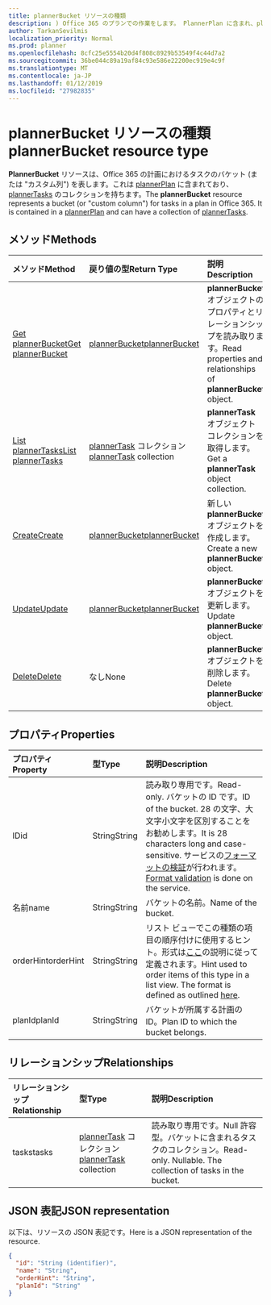 ```yaml
---
title: plannerBucket リソースの種類
description: ) Office 365 のプランでの作業をします。 PlannerPlan に含まれ、plannerTasks のコレクションを持つことができます。
author: TarkanSevilmis
localization_priority: Normal
ms.prod: planner
ms.openlocfilehash: 8cfc25e5554b20d4f808c8929b53549f4c44d7a2
ms.sourcegitcommit: 36be044c89a19af84c93e586e22200ec919e4c9f
ms.translationtype: MT
ms.contentlocale: ja-JP
ms.lasthandoff: 01/12/2019
ms.locfileid: "27982835"
---
```

# <a name="plannerbucket-resource-type"></a><span data-ttu-id="2ed22-104">plannerBucket リソースの種類</span><span class="sxs-lookup"><span data-stu-id="2ed22-104">plannerBucket resource type</span></span>

<span data-ttu-id="2ed22-p102">**PlannerBucket** リソースは、Office 365 の計画におけるタスクのバケット (または "カスタム列") を表します。これは [plannerPlan](plannerplan.md) に含まれており、[plannerTasks](plannertask.md) のコレクションを持ちます。</span><span class="sxs-lookup"><span data-stu-id="2ed22-p102">The **plannerBucket** resource represents a bucket (or "custom column") for tasks in a plan in Office 365. It is contained in a [plannerPlan](plannerplan.md) and can have a collection of [plannerTasks](plannertask.md).</span></span>



## <a name="methods"></a><span data-ttu-id="2ed22-107">メソッド</span><span class="sxs-lookup"><span data-stu-id="2ed22-107">Methods</span></span>

| <span data-ttu-id="2ed22-108">メソッド</span><span class="sxs-lookup"><span data-stu-id="2ed22-108">Method</span></span>           | <span data-ttu-id="2ed22-109">戻り値の型</span><span class="sxs-lookup"><span data-stu-id="2ed22-109">Return Type</span></span>    |<span data-ttu-id="2ed22-110">説明</span><span class="sxs-lookup"><span data-stu-id="2ed22-110">Description</span></span>|
|:---------------|:--------|:----------|
|[<span data-ttu-id="2ed22-111">Get plannerBucket</span><span class="sxs-lookup"><span data-stu-id="2ed22-111">Get plannerBucket</span></span>](../api/plannerbucket-get.md) | [<span data-ttu-id="2ed22-112">plannerBucket</span><span class="sxs-lookup"><span data-stu-id="2ed22-112">plannerBucket</span></span>](plannerbucket.md) |<span data-ttu-id="2ed22-113">**plannerBucket** オブジェクトのプロパティとリレーションシップを読み取ります。</span><span class="sxs-lookup"><span data-stu-id="2ed22-113">Read properties and relationships of **plannerBucket** object.</span></span>|
|[<span data-ttu-id="2ed22-114">List plannerTasks</span><span class="sxs-lookup"><span data-stu-id="2ed22-114">List plannerTasks</span></span>](../api/plannerbucket-list-tasks.md) |<span data-ttu-id="2ed22-115">[plannerTask](plannertask.md) コレクション</span><span class="sxs-lookup"><span data-stu-id="2ed22-115">[plannerTask](plannertask.md) collection</span></span>| <span data-ttu-id="2ed22-116">**plannerTask** オブジェクト コレクションを取得します。</span><span class="sxs-lookup"><span data-stu-id="2ed22-116">Get a **plannerTask** object collection.</span></span>|
|[<span data-ttu-id="2ed22-117">Create</span><span class="sxs-lookup"><span data-stu-id="2ed22-117">Create</span></span>](../api/planner-post-buckets.md) | [<span data-ttu-id="2ed22-118">plannerBucket</span><span class="sxs-lookup"><span data-stu-id="2ed22-118">plannerBucket</span></span>](plannerbucket.md)   | <span data-ttu-id="2ed22-119">新しい **plannerBucket** オブジェクトを作成します。</span><span class="sxs-lookup"><span data-stu-id="2ed22-119">Create a new **plannerBucket** object.</span></span> |
|[<span data-ttu-id="2ed22-120">Update</span><span class="sxs-lookup"><span data-stu-id="2ed22-120">Update</span></span>](../api/plannerbucket-update.md) | [<span data-ttu-id="2ed22-121">plannerBucket</span><span class="sxs-lookup"><span data-stu-id="2ed22-121">plannerBucket</span></span>](plannerbucket.md)   |<span data-ttu-id="2ed22-122">**plannerBucket** オブジェクトを更新します。</span><span class="sxs-lookup"><span data-stu-id="2ed22-122">Update **plannerBucket** object.</span></span> |
|[<span data-ttu-id="2ed22-123">Delete</span><span class="sxs-lookup"><span data-stu-id="2ed22-123">Delete</span></span>](../api/plannerbucket-delete.md) | <span data-ttu-id="2ed22-124">なし</span><span class="sxs-lookup"><span data-stu-id="2ed22-124">None</span></span> |<span data-ttu-id="2ed22-125">**plannerBucket** オブジェクトを削除します。</span><span class="sxs-lookup"><span data-stu-id="2ed22-125">Delete **plannerBucket** object.</span></span> |

## <a name="properties"></a><span data-ttu-id="2ed22-126">プロパティ</span><span class="sxs-lookup"><span data-stu-id="2ed22-126">Properties</span></span>
| <span data-ttu-id="2ed22-127">プロパティ</span><span class="sxs-lookup"><span data-stu-id="2ed22-127">Property</span></span>     | <span data-ttu-id="2ed22-128">型</span><span class="sxs-lookup"><span data-stu-id="2ed22-128">Type</span></span>   |<span data-ttu-id="2ed22-129">説明</span><span class="sxs-lookup"><span data-stu-id="2ed22-129">Description</span></span>|
|:---------------|:--------|:----------|
|<span data-ttu-id="2ed22-130">ID</span><span class="sxs-lookup"><span data-stu-id="2ed22-130">id</span></span>|<span data-ttu-id="2ed22-131">String</span><span class="sxs-lookup"><span data-stu-id="2ed22-131">String</span></span>| <span data-ttu-id="2ed22-132">読み取り専用です。</span><span class="sxs-lookup"><span data-stu-id="2ed22-132">Read-only.</span></span> <span data-ttu-id="2ed22-133">バケットの ID です。</span><span class="sxs-lookup"><span data-stu-id="2ed22-133">ID of the bucket.</span></span> <span data-ttu-id="2ed22-134">28 の文字、大文字小文字を区別することをお勧めします。</span><span class="sxs-lookup"><span data-stu-id="2ed22-134">It is 28 characters long and case-sensitive.</span></span> <span data-ttu-id="2ed22-135">サービスの[フォーマットの検証](planner-identifiers-disclaimer.md)が行われます。</span><span class="sxs-lookup"><span data-stu-id="2ed22-135">[Format validation](planner-identifiers-disclaimer.md) is done on the service.</span></span>|
|<span data-ttu-id="2ed22-136">名前</span><span class="sxs-lookup"><span data-stu-id="2ed22-136">name</span></span>|<span data-ttu-id="2ed22-137">String</span><span class="sxs-lookup"><span data-stu-id="2ed22-137">String</span></span>|<span data-ttu-id="2ed22-138">バケットの名前。</span><span class="sxs-lookup"><span data-stu-id="2ed22-138">Name of the bucket.</span></span>|
|<span data-ttu-id="2ed22-139">orderHint</span><span class="sxs-lookup"><span data-stu-id="2ed22-139">orderHint</span></span>|<span data-ttu-id="2ed22-140">String</span><span class="sxs-lookup"><span data-stu-id="2ed22-140">String</span></span>|<span data-ttu-id="2ed22-p104">リスト ビューでこの種類の項目の順序付けに使用するヒント。形式は[ここ](planner-order-hint-format.md)の説明に従って定義されます。</span><span class="sxs-lookup"><span data-stu-id="2ed22-p104">Hint used to order items of this type in a list view. The format is defined as outlined [here](planner-order-hint-format.md).</span></span>|
|<span data-ttu-id="2ed22-143">planId</span><span class="sxs-lookup"><span data-stu-id="2ed22-143">planId</span></span>|<span data-ttu-id="2ed22-144">String</span><span class="sxs-lookup"><span data-stu-id="2ed22-144">String</span></span>|<span data-ttu-id="2ed22-145">バケットが所属する計画の ID。</span><span class="sxs-lookup"><span data-stu-id="2ed22-145">Plan ID to which the bucket belongs.</span></span>|

## <a name="relationships"></a><span data-ttu-id="2ed22-146">リレーションシップ</span><span class="sxs-lookup"><span data-stu-id="2ed22-146">Relationships</span></span>
| <span data-ttu-id="2ed22-147">リレーションシップ</span><span class="sxs-lookup"><span data-stu-id="2ed22-147">Relationship</span></span> | <span data-ttu-id="2ed22-148">型</span><span class="sxs-lookup"><span data-stu-id="2ed22-148">Type</span></span>   |<span data-ttu-id="2ed22-149">説明</span><span class="sxs-lookup"><span data-stu-id="2ed22-149">Description</span></span>|
|:---------------|:--------|:----------|
|<span data-ttu-id="2ed22-150">tasks</span><span class="sxs-lookup"><span data-stu-id="2ed22-150">tasks</span></span>|<span data-ttu-id="2ed22-151">[plannerTask](plannertask.md) コレクション</span><span class="sxs-lookup"><span data-stu-id="2ed22-151">[plannerTask](plannertask.md) collection</span></span>| <span data-ttu-id="2ed22-p105">読み取り専用です。Null 許容型。バケットに含まれるタスクのコレクション。</span><span class="sxs-lookup"><span data-stu-id="2ed22-p105">Read-only. Nullable. The collection of tasks in the bucket.</span></span>|

## <a name="json-representation"></a><span data-ttu-id="2ed22-155">JSON 表記</span><span class="sxs-lookup"><span data-stu-id="2ed22-155">JSON representation</span></span>
<span data-ttu-id="2ed22-156">以下は、リソースの JSON 表記です。</span><span class="sxs-lookup"><span data-stu-id="2ed22-156">Here is a JSON representation of the resource.</span></span>

<!-- {
  "blockType": "resource",
  "baseType": "microsoft.graph.entity",
  "optionalProperties": [

  ],
  "@odata.type": "microsoft.graph.plannerBucket"
}-->

```json
{
  "id": "String (identifier)",
  "name": "String",
  "orderHint": "String",
  "planId": "String"
}

```

<!-- uuid: 8fcb5dbc-d5aa-4681-8e31-b001d5168d79
2015-10-25 14:57:30 UTC -->
<!-- {
  "type": "#page.annotation",
  "description": "plannerBucket resource",
  "keywords": "",
  "section": "documentation",
  "tocPath": ""
}-->
